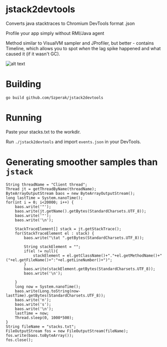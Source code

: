 # jstack2devtools
Converts java stacktraces to Chromium DevTools format .json

Profile your app simply without RMI/Java agent

Method similar to VisualVM sampler and JProfiler, but better - contains Timeline, 
which allows you to spot *when* the lag spike happened and what caused it (if it wasn't GC).

![alt text](https://github.com/Szperak/jstack2devtools/raw/master/demo.png "Chrome demo")

Building
====
`go build github.com/Szperak/jstack2devtools`

Running
=====
Paste your stacks.txt to the workdir.

Run `./jstack2devtools` and import `events.json` in your DevTools.





Generating smoother samples than `jstack`
======

```
String threadName = "Client thread";
Thread jt = getThreadByName(threadName);
ByteArrayOutputStream baos = new ByteArrayOutputStream();
long lastTime = System.nanoTime();
for(int i = 0; i<20000; i++) {
    baos.write('"');
    baos.write(jt.getName().getBytes(StandardCharsets.UTF_8));
    baos.write('"');
    baos.write('\n');
    
    StackTraceElement[] stack = jt.getStackTrace();
    for(StackTraceElement el : stack) {
        baos.write("\tat ".getBytes(StandardCharsets.UTF_8));
        
        String stackElement = "";
        if(el != null){
        	stackElement = el.getClassName()+"."+el.getMethodName()+"("+el.getFileName()+":"+el.getLineNumber()+")";
        }
        baos.write(stackElement.getBytes(StandardCharsets.UTF_8));
        baos.write('\n');
        
    }
    long now = System.nanoTime();
    baos.write(Long.toString(now-lastTime).getBytes(StandardCharsets.UTF_8));
    baos.write('n');
    baos.write('s');
    baos.write('\n');
    lastTime = now;
    Thread.sleep(0, 1000*500);
}
String fileName = "stacks.txt";
FileOutputStream fos = new FileOutputStream(fileName);
fos.write(baos.toByteArray());
fos.close();
```
